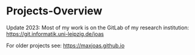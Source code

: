 # Projects-Overview

Update 2023:
Most of my work is on the GitLab of my research institution:
https://git.informatik.uni-leipzig.de/joas

For older projects see:
https://maxjoas.github.io
